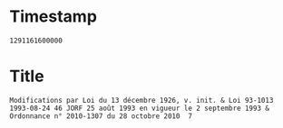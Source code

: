 # Timestamp
```
1291161600000
```

# Title
```
Modifications par Loi du 13 décembre 1926, v. init. & Loi 93-1013 1993-08-24 46 JORF 25 août 1993 en vigueur le 2 septembre 1993 & Ordonnance n° 2010-1307 du 28 octobre 2010  7
```